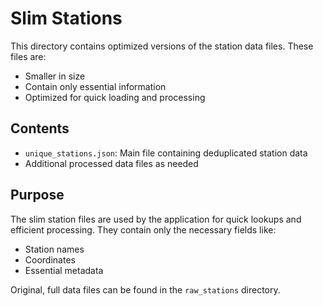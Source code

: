 # Slim Stations

This directory contains optimized versions of the station data files. These files are:
- Smaller in size
- Contain only essential information
- Optimized for quick loading and processing

## Contents

- `unique_stations.json`: Main file containing deduplicated station data
- Additional processed data files as needed

## Purpose

The slim station files are used by the application for quick lookups and efficient processing. They contain only the necessary fields like:
- Station names
- Coordinates
- Essential metadata

Original, full data files can be found in the `raw_stations` directory. 